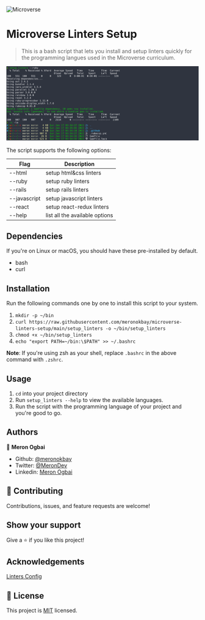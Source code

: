 ![Microverse](https://img.shields.io/badge/Microverse-blueviolet)

# Microverse Linters Setup

> This is a bash script that lets you install and setup linters quickly for the programming langues used in the Microverse curriculum.

![screenshot](./app_screenshot.png)

The script supports the following options:

|Flag         |Description                    |
|-------------|-------------------------------|
|--html       |setup html&css linters         |
|--ruby       |setup ruby linters             |
|--rails      |setup rails linters            |
|--javascript |setup javascript linters       |
|--react      |setup react-redux linters      |
|--help       |list all the available options |

## Dependencies

If you're on Linux or macOS, you should have these pre-installed by default.

- bash
- curl

## Installation

Run the following commands one by one to install this script to your system.

1. `mkdir -p ~/bin`
1. `curl https://raw.githubusercontent.com/meronokbay/microverse-linters-setup/main/setup_linters -o ~/bin/setup_linters`
1. `chmod +x ~/bin/setup_linters`
1. `echo "export PATH=~/bin:\$PATH" >> ~/.bashrc`

**Note**: If you're using zsh as your shell, replace `.bashrc` in the above command with `.zshrc`.

## Usage

1. `cd` into your project directory
1. Run `setup_linters --help` to view the available languages.
1. Run the script with the programming language of your project and you're good to go.

## Authors

👤 **Meron Ogbai**

- Github: [@meronokbay](https://github.com/meronokbay)
- Twitter: [@MeronDev](https://twitter.com/MeronDev)
- Linkedin: [Meron Ogbai](https://linkedin.com/in/meron-ogbai/)

## 🤝 Contributing

Contributions, issues, and feature requests are welcome!

## Show your support

Give a ⭐️ if you like this project!

## Acknowledgements

[Linters Config](https://github.com/microverseinc/linters-config)

## 📝 License

This project is [MIT](./LICENSE) licensed.

